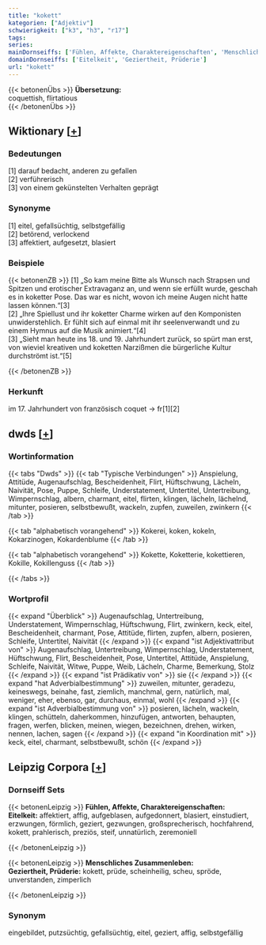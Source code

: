 ```yaml
---
title: "kokett"
kategorien: ["Adjektiv"]
schwierigkeit: ["k3", "h3", "r17"]
tags:
series:
mainDornseiffs: ['Fühlen, Affekte, Charaktereigenschaften', 'Menschliches Zusammenleben']
domainDornseiffs: ['Eitelkeit', 'Geziertheit, Prüderie']
url: "kokett"
---
```


{{< betonenÜbs >}}
**Übersetzung:**  
coquettish, flirtatious  
{{< /betonenÜbs >}}

## Wiktionary [[+](https://de.wiktionary.org/wiki/kokett)]

### Bedeutungen
[1] darauf bedacht, anderen zu gefallen  
[2] verführerisch  
[3] von einem gekünstelten Verhalten geprägt  

### Synonyme
[1] eitel, gefallsüchtig, selbstgefällig  
[2] betörend, verlockend  
[3] affektiert, aufgesetzt, blasiert  

### Beispiele
{{< betonenZB >}}
[1] „So kam meine Bitte als Wunsch nach Strapsen und Spitzen und erotischer Extravaganz an, und wenn sie erfüllt wurde, geschah es in koketter Pose. Das war es nicht, wovon ich meine Augen nicht hatte lassen können.“[3]  
[2] „Ihre Spiellust und ihr koketter Charme wirken auf den Komponisten unwiderstehlich. Er fühlt sich auf einmal mit ihr seelenverwandt und zu einem Hymnus auf die Musik animiert.“[4]  
[3] „Sieht man heute ins 18. und 19. Jahrhundert zurück, so spürt man erst, von wieviel kreativen und koketten Narzißmen die bürgerliche Kultur durchströmt ist.“[5]  

{{< /betonenZB >}}
### Herkunft
im 17. Jahrhundert von französisch coquet → fr[1][2]  



## dwds [[+](https://www.dwds.de/wb/kokett)]

### Wortinformation
{{< tabs "Dwds" >}}
{{< tab "Typische Verbindungen" >}}
Anspielung, Attitüde, Augenaufschlag, Bescheidenheit, Flirt, Hüftschwung, Lächeln, Naivität, Pose, Puppe, Schleife, Understatement, Untertitel, Untertreibung, Wimpernschlag, albern, charmant, eitel, flirten, klingen, lächeln, lächelnd, mitunter, posieren, selbstbewußt, wackeln, zupfen, zuweilen, zwinkern
{{< /tab >}}

{{< tab "alphabetisch vorangehend" >}}
Kokerei, koken, kokeln, Kokarzinogen, Kokardenblume
{{< /tab >}}

{{< tab "alphabetisch vorangehend" >}}
Kokette, Koketterie, kokettieren, Kokille, Kokillenguss
{{< /tab >}}

{{< /tabs >}}

### Wortprofil
{{< expand "Überblick" >}} Augenaufschlag, Untertreibung, Understatement, Wimpernschlag, Hüftschwung, Flirt, zwinkern, keck, eitel, Bescheidenheit, charmant, Pose, Attitüde, flirten, zupfen, albern, posieren, Schleife, Untertitel, Naivität {{< /expand >}}
{{< expand "ist Adjektivattribut von" >}} Augenaufschlag, Untertreibung, Wimpernschlag, Understatement, Hüftschwung, Flirt, Bescheidenheit, Pose, Untertitel, Attitüde, Anspielung, Schleife, Naivität, Witwe, Puppe, Weib, Lächeln, Charme, Bemerkung, Stolz {{< /expand >}}
{{< expand "ist Prädikativ von" >}} sie {{< /expand >}}
{{< expand "hat Adverbialbestimmung" >}} zuweilen, mitunter, geradezu, keineswegs, beinahe, fast, ziemlich, manchmal, gern, natürlich, mal, weniger, eher, ebenso, gar, durchaus, einmal, wohl {{< /expand >}}
{{< expand "ist Adverbialbestimmung von" >}} posieren, lächeln, wackeln, klingen, schütteln, daherkommen, hinzufügen, antworten, behaupten, fragen, werfen, blicken, meinen, wiegen, bezeichnen, drehen, wirken, nennen, lachen, sagen {{< /expand >}}
{{< expand "in Koordination mit" >}} keck, eitel, charmant, selbstbewußt, schön {{< /expand >}}

## Leipzig Corpora [[+](https://corpora.uni-leipzig.de/en/res?word=kokett&corpusId=deu_newscrawl-public_2018)]

### Dornseiff Sets
{{< betonenLeipzig >}}
**Fühlen, Affekte, Charaktereigenschaften:**  
**Eitelkeit:** affektiert, affig, aufgeblasen, aufgedonnert, blasiert, einstudiert, erzwungen, förmlich, geziert, gezwungen, großsprecherisch, hochfahrend, kokett, prahlerisch, preziös, steif, unnatürlich, zeremoniell  

{{< /betonenLeipzig >}}


{{< betonenLeipzig >}}
**Menschliches Zusammenleben:**  
**Geziertheit, Prüderie:** kokett, prüde, scheinheilig, scheu, spröde, unverstanden, zimperlich  

{{< /betonenLeipzig >}}

### Synonym
eingebildet, putzsüchtig, gefallsüchtig, eitel, geziert, affig, selbstgefällig

